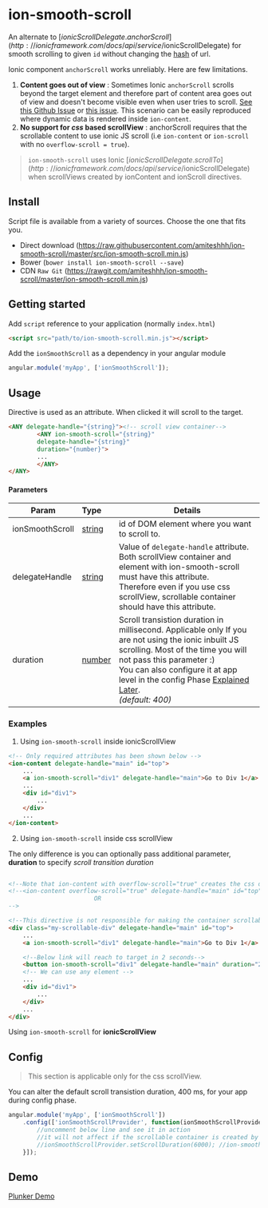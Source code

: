 # ion-smooth-scroll


An alternate to [$ionicScrollDelegate.anchorScroll](http://ionicframework.com/docs/api/service/$ionicScrollDelegate) for  smooth scrolling to given `id` without changing the [hash](https://en.wikipedia.org/wiki/Fragment_identifier) of url.

Ionic component `anchorScroll` works unreliably. Here are few limitations.

1. **Content goes out of view** : Sometimes Ionic `anchorScroll` scrolls beyond the target element and therefore part of content area goes out of view and doesn't become visible even when user tries to scroll. 
[See this Github Issue](https://github.com/driftyco/ionic/issues/508) or [this issue](https://github.com/driftyco/ionic/issues/618). 
This scenario can be easily reproduced where dynamic data is rendered inside `ion-content`.
2. **No support for _css_ based scrollView** : anchorScroll requires that the scrollable content to use ionic JS scroll (i.e `ion-content` or `ion-scroll` with no `overflow-scroll = true`).


> `ion-smooth-scroll` uses Ionic [$ionicScrollDelegate.scrollTo](http://ionicframework.com/docs/api/service/$ionicScrollDelegate) when
scrollViews created by ionContent and ionScroll directives.

## Install

Script file is available from a variety of sources. Choose the one that fits you.

- Direct download (https://raw.githubusercontent.com/amiteshhh/ion-smooth-scroll/master/src/ion-smooth-scroll.min.js)
- Bower (`bower install ion-smooth-scroll --save`)
- CDN `Raw Git`  (https://rawgit.com/amiteshhh/ion-smooth-scroll/master/ion-smooth-scroll.min.js)

## Getting started

Add `script` reference to  your application (normally `index.html`)

```html
<script src="path/to/ion-smooth-scroll.min.js"></script>
```

Add the `ionSmoothScroll` as a dependency in your angular module

```javascript
angular.module('myApp', ['ionSmoothScroll']);
```

## Usage

Directive is used as an attribute. When clicked it will scroll to the target.

```html
<ANY delegate-handle="{string}"><!-- scroll view container-->
        <ANY ion-smooth-scroll="{string}"
        delegate-handle="{string}"
        duration="{number}">
        ...
        </ANY>
</ANY>
```

#### Parameters
| Param        | Type           | Details  |
| ------------- |:-------------| -----|
| ionSmoothScroll | <a href="" class="label type-hint type-hint-string">string</a> | id of DOM element where you want to scroll to.|
| delegateHandle | <a href="">string</a> | Value of `delegate-handle` attribute. Both scrollView container and element with ion-smooth-scroll must have this attribute.<br>Therefore even if you use css scrollView, scrollable container should have this attribute.| 
| duration | <a href="" class="label type-hint type-hint-number">number</a> | Scroll transistion duration in millisecond. Applicable only If you are not using the ionic inbuilt JS scrolling. Most of the time you will not pass this parameter :) <br>You can also configure it at app level in the config Phase [Explained Later](#config).<br> _(default: 400)_ | 



### Examples

1. Using `ion-smooth-scroll` inside ionicScrollView

```html
<!-- Only required attributes has been shown below -->
<ion-content delegate-handle="main" id="top">
    ...
    <a ion-smooth-scroll="div1" delegate-handle="main">Go to Div 1</a>
    ...
    <div id="div1">
        ...
    </div>
    ...
</ion-content>
```


2. Using `ion-smooth-scroll` inside css scrollView

The only difference is you can optionally pass additional parameter, **duration** to specify _scroll transition duration_

```html

<!--Note that ion-content with overflow-scroll="true" creates the css driven scrollable area.-->
<!--<ion-content overflow-scroll="true" delegate-handle="main" id="top">
                        OR
-->

<!--This directive is not responsible for making the container scrollable. You need to write your own css.-->
<div class="my-scrollable-div" delegate-handle="main" id="top">
    ...
    <a ion-smooth-scroll="div1" delegate-handle="main">Go to Div 1</a>

    <!--Below link will reach to target in 2 seconds-->
    <button ion-smooth-scroll="div1" delegate-handle="main" duration="2000">Go to Div 1 in 2 Seconds</button>
    <!-- We can use any element -->
    ...
    <div id="div1">
        ...
    </div>
    ...
</div>
```

Using `ion-smooth-scroll` for **ionicScrollView**

## Config

> This section is applicable only for the css scrollView.

You can alter the default scroll transistion duration, 400 ms, for your app during config phase.

```javascript
angular.module('myApp', ['ionSmoothScroll'])
    .config(['ionSmoothScrollProvider', function(ionSmoothScrollProvider){
        //uncomment below line and see it in action
        //it will not affect if the scrollable container is created by ionic (e.g ion-content or ion-scroll with no overflow-scroll="true")
        //ionSmoothScrollProvider.setScrollDuration(6000); //ion-smooth-scroll will now scroll for 6 seconds to reach the target
    }]);
```

## Demo

[Plunker Demo](https://embed.plnkr.co/Y71E3q/ )
